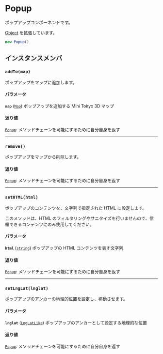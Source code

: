 # Popup

ポップアップコンポーネントです。

[Object](https://developer.mozilla.org/docs/Web/JavaScript/Reference/Global_Objects/Object) を拡張しています。

```js
new Popup()
```

## インスタンスメンバ

### **`addTo(map)`**

ポップアップをマップに追加します。

#### パラメータ

**`map`** ([`Map`](./map.md)) ポップアップを追加する Mini Tokyo 3D マップ

#### 返り値

[`Popup`](./popup.md): メソッドチェーンを可能にするために自分自身を返す

---

### **`remove()`**

ポップアップをマップから削除します。

#### 返り値

[`Popup`](./popup.md): メソッドチェーンを可能にするために自分自身を返す

---

### **`setHTML(html)`**

ポップアップのコンテンツを、文字列で指定された HTML に設定します。

このメソッドは、HTML のフィルタリングやサニタイズを行いませんので、信頼できるコンテンツにのみ使用してください。

#### パラメータ

**`html`** ([`string`](https://developer.mozilla.org/docs/Web/JavaScript/Reference/Global_Objects/String)) ポップアップの HTML コンテンツを表す文字列

#### 返り値

[`Popup`](./popup.md): メソッドチェーンを可能にするために自分自身を返す

---

### **`setLngLat(lnglat)`**

ポップアップのアンカーの地理的位置を設定し、移動させます。

#### パラメータ

**`lnglat`** ([`LngLatLike`](https://docs.mapbox.com/mapbox-gl-js/api/geography/#lnglatlike)) ポップアップのアンカーとして設定する地理的な位置

#### 返り値

[`Popup`](./popup.md): メソッドチェーンを可能にするために自分自身を返す
